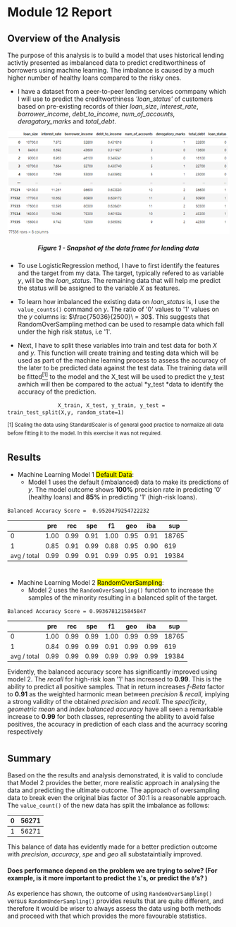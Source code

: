 # Module 12 Report

## Overview of the Analysis
The purpose of this analysis is to build a model that uses historical lending activtiy presented as imbalanced data to predict creditworthiness of borrowers using machine learning. The imbalance is caused by a much higher number of healthy loans compared to the risky ones.

* I have a dataset from a peer-to-peer lending services commpany which I will use to predict the creditworthiness *'loan_status'* of customers based on pre-existing records of thier *loan_size*, *interest_rate*, *borrower_income*, *debt_to_income*, *num_of_accounts*, *deragatory_marks* and *total_debt*.

<center><img src="Images/dataset.png"/></center>

##### <center>Figure 1 - Snapshot of the data frame for lending data


* To use LogisticRegression method, I have to first identify the features and the target from my data. The target, typically refered to as variable *y*, will be the *loan_status*. The remaining data that will help me predict the status will be assigned to the variable *X* as features.

* To learn how imbalanced the existing data on *loan_status* is, I use the `value_counts()` command on *y*. The ratio of '0' values to '1' values on the *y* columns is: $\frac{75036}{2500}\ = 30$. This suggests that RandomOverSampling method can be used to resample data which fall under the high risk status, i.e '1'.

* Next, I have to split these variables into train and test data for both *X* and *y*. This function will create training and testing data which will be used as part of the machine learning process to assess the accuracy of the later to be predicted data against the test data. The training data will be fitted<a href="#footnote-1"><sup>[1]</sup></a> to the model and the X_test will be used to predict the y_test awhich will then be compared to the actual *y_test *data to identify the accuracy of the prediction.

```
                X_train, X_test, y_train, y_test = train_test_split(X,y, random_state=1)
```

<sup><p id="footnote-1"><sup>[1] Scaling the data using StandardScaler is of general good practice to normalize all data before fitting it to the model. In this exercise it was not required.</sup></p>

## Results

* Machine Learning Model 1 <mark>Default Data</mark>:
  *  Model 1 uses the default (imbalanced) data to make its predictions of *y*. The model outcome shows **100%** precision rate in predicting '0' (healthy loans) and **85%** in predicting '1' (high-risk loans).

```
Balanced Accuracy Score =  0.9520479254722232 
``` 

|| pre | rec| spe | f1 | geo | iba | sup |
| -| - | - | - | - | - | - | - | 
| 0 | 1.00 | 0.99 | 0.91 | 1.00 | 0.95 | 0.91 | 18765 |
| 1 | 0.85 | 0.91 | 0.99 | 0.88 | 0.95 | 0.90 | 619|
| avg / total | 0.99 | 0.99 | 0.91 | 0.99 | 0.95 | 0.91 | 19384 |

#
* Machine Learning Model 2 <mark>RandomOverSampling</mark>:
  * Model 2 uses the `RandomOverSampling()` function to increase the samples of the minority resulting in a balanced split of the target.

```
Balanced Accuracy Score = 0.9936781215845847
```

|| pre | rec| spe | f1 | geo | iba | sup |
| -| - | - | - | - | - | - | - | 
| 0 | 1.00 | 0.99 | 0.99 | 1.00 | 0.99 | 0.99 | 18765 |
| 1 | 0.84 | 0.99 | 0.99 | 0.91 | 0.99 | 0.99 | 619|
| avg / total | 0.99 | 0.99 | 0.99 | 0.99 | 0.99 | 0.99 | 19384 |

Evidently, the balanced accuracy score has significantly improved using model 2. The *recall* for high-risk loan '1' has increased to **0.99**. This is the ability to predict all positive samples. That in return increases *f-Beta* factor to **0.91** as the weighted harmonic mean between *precision* & *recall*, implying a strong validity of the obtained *precision* and *recall*. The *specificity*, *geometric mean* and *index balanced accuracy* have all seen a remarkable increase to **0.99** for both classes, representing the ability to avoid false positives, the accuracy in prediction of each class and the acurracy scoring respectively
#

## Summary

Based on the the results and analysis demonstrated, it is valid to conclude that Model 2 provides the better, more realistic approach in analysing the data and predicting the ultimate outcome. The approach of oversampling data to break even the original bias factor of 30:1 is a reasonable approach. The `value_count()` of the new data has split the imbalance as follows:
<center>

|0| 56271|
|--|--|
|1| 56271|
</center>

This balance of data has evidently made for a better prediction outcome with *precision*, *accuracy*, *spe* and *geo* all substataintially improved.


#### **Does performance depend on the problem we are trying to solve? (For example, is it more important to predict the `1`'s, or predict the `0`'s? )**

As experience has shown, the outcome of using `RandomOverSampling()` versus `RandomUnderSampling()` provides results that are quite different, and therefore it would be wiser to always assess the data using both methods and proceed with that which provides the more favourable statistics. 

